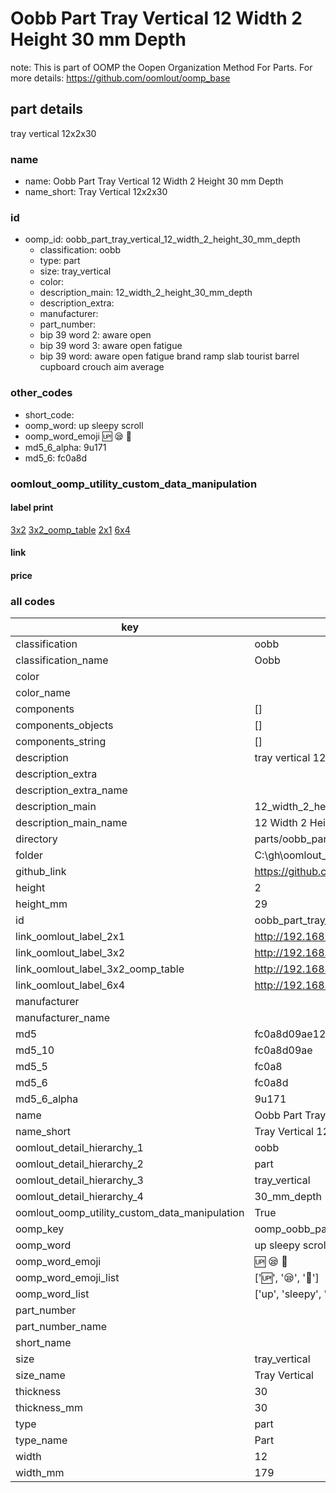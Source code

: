 # Oobb Part Tray Vertical 12 Width 2 Height 30 mm Depth  

note: This is part of OOMP the Oopen Organization Method For Parts. For more details: https://github.com/oomlout/oomp_base

##  part details
  



tray vertical 12x2x30



### name
* name: Oobb Part Tray Vertical 12 Width 2 Height 30 mm Depth
* name_short: Tray Vertical 12x2x30 
### id
* oomp_id: oobb_part_tray_vertical_12_width_2_height_30_mm_depth
  * classification: oobb
  * type: part
  * size: tray_vertical
  * color: 
  * description_main: 12_width_2_height_30_mm_depth
  * description_extra: 
  * manufacturer: 
  * part_number: 
  * bip 39 word 2: aware open
  * bip 39 word 3: aware open fatigue
  * bip 39 word: aware open fatigue brand ramp slab tourist barrel cupboard crouch aim average

### other_codes
* short_code: 
* oomp_word: up sleepy scroll
* oomp_word_emoji :up: :sleepy: :scroll:
* md5_6_alpha: 9u171
* md5_6: fc0a8d






### oomlout_oomp_utility_custom_data_manipulation
#### label print
[3x2](http://192.168.1.245:1112/?label=oomp%209u171)
[3x2_oomp_table](http://192.168.1.108:1112/?label=oomp%209u171)
[2x1](http://192.168.1.242:1112/?label=oomp%209u171)
[6x4](http://192.168.1.55:1112/?label=oomp%209u171)    

#### link

                              

#### price







### all codes 
| key | value |  
| --- | --- |  
| classification | oobb |  
| classification_name | Oobb |  
| color |  |  
| color_name |  |  
| components | [] |  
| components_objects | [] |  
| components_string | [] |  
| description | tray vertical 12x2x30 |  
| description_extra |  |  
| description_extra_name |  |  
| description_main | 12_width_2_height_30_mm_depth |  
| description_main_name | 12 Width 2 Height 30 mm Depth |  
| directory | parts/oobb_part_tray_vertical_12_width_2_height_30_mm_depth |  
| folder | C:\gh\oomlout_oobb_version_4_generated_parts\parts\oobb_part_tray_vertical_12_width_2_height_30_mm_depth |  
| github_link | https://github.com/oomlout/oomlout_oomp_part_src/tree/main/parts/oobb_part_tray_vertical_12_width_2_height_30_mm_depth |  
| height | 2 |  
| height_mm | 29 |  
| id | oobb_part_tray_vertical_12_width_2_height_30_mm_depth |  
| link_oomlout_label_2x1 | http://192.168.1.242:1112/?label=oomp%209u171 |  
| link_oomlout_label_3x2 | http://192.168.1.245:1112/?label=oomp%209u171 |  
| link_oomlout_label_3x2_oomp_table | http://192.168.1.108:1112/?label=oomp%209u171 |  
| link_oomlout_label_6x4 | http://192.168.1.55:1112/?label=oomp%209u171 |  
| manufacturer |  |  
| manufacturer_name |  |  
| md5 | fc0a8d09ae12dcbf2bd8b1b0a7a6c882 |  
| md5_10 | fc0a8d09ae |  
| md5_5 | fc0a8 |  
| md5_6 | fc0a8d |  
| md5_6_alpha | 9u171 |  
| name | Oobb Part Tray Vertical 12 Width 2 Height 30 mm Depth |  
| name_short | Tray Vertical 12x2x30  |  
| oomlout_detail_hierarchy_1 | oobb |  
| oomlout_detail_hierarchy_2 | part |  
| oomlout_detail_hierarchy_3 | tray_vertical |  
| oomlout_detail_hierarchy_4 | 30_mm_depth |  
| oomlout_oomp_utility_custom_data_manipulation | True |  
| oomp_key | oomp_oobb_part_tray_vertical_12_width_2_height_30_mm_depth |  
| oomp_word | up sleepy scroll |  
| oomp_word_emoji | :up: :sleepy: :scroll: |  
| oomp_word_emoji_list | [':up:', ':sleepy:', ':scroll:'] |  
| oomp_word_list | ['up', 'sleepy', 'scroll'] |  
| part_number |  |  
| part_number_name |  |  
| short_name |  |  
| size | tray_vertical |  
| size_name | Tray Vertical |  
| thickness | 30 |  
| thickness_mm | 30 |  
| type | part |  
| type_name | Part |  
| width | 12 |  
| width_mm | 179 |  
